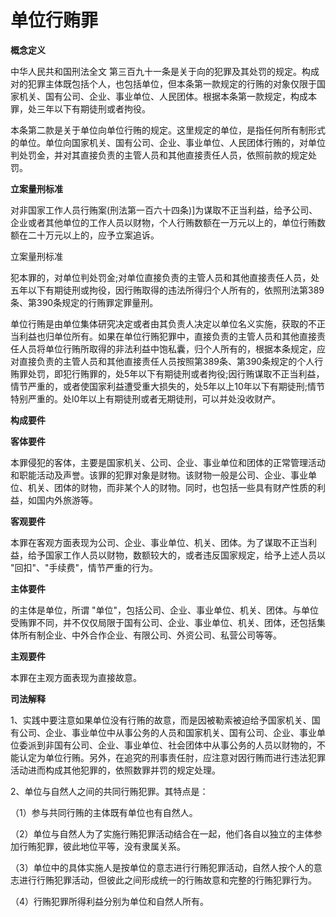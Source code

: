 # 单位行贿罪


**概念定义**

中华人民共和国刑法全文
第三百九十一条是关于向的犯罪及其处罚的规定。构成对的犯罪主体既包括个人，也包括单位，但本条第一款规定的行贿的对象仅限于国家机关、国有公司、企业、事业单位、人民团体。根据本条第一款规定，构成本罪，处三年以下有期徒刑或者拘役。

本条第二款是关于单位向单位行贿的规定。这里规定的单位，是指任何所有制形式的单位。单位向国家机关、国有公司、企业、事业单位、人民团体行贿的，对单位判处罚金，并对其直接负责的主管人员和其他直接责任人员，依照前款的规定处罚。

**立案量刑标准**

对非国家工作人员行贿案(刑法第一百六十四条)\]为谋取不正当利益，给予公司、企业或者其他单位的工作人员以财物，个人行贿数额在一万元以上的，单位行贿数额在二十万元以上的，应予立案追诉。

立案量刑标准

犯本罪的，对单位判处罚金;对单位直接负责的主管人员和其他直接责任人员，处五年以下有期徒刑或拘役，因行贿取得的违法所得归个人所有的，依照刑法第389条、第390条规定的行贿罪定罪量刑。

单位行贿是由单位集体研究决定或者由其负责人决定以单位名义实施，获取的不正当利益也归单位所有。如果在单位行贿犯罪中，直接负责的主管人员和其他直接责任人员将单位行贿所取得的非法利益中饱私囊，归个人所有的，根据本条规定，应对直接负责的主管人员和其他直接责任人员按照第389条、第390条规定的个人行贿罪处罚，即犯行贿罪的，处5年以下有期徒刑或者拘役;因行贿谋取不正当利益，情节严重的，或者使国家利益遭受重大损失的，处5年以上10年以下有期徒刑;情节特别严重的。处l0年以上有期徒刑或者无期徒刑，可以并处没收财产。

**构成要件**

**客体要件**

本罪侵犯的客体，主要是国家机关、公司、企业、事业单位和团体的正常管理活动和职能活动及声誉。该罪的犯罪对象是财物。该财物一般是公司、企业、事业单位、机关、团体的财物，而非某个人的财物。同时，也包括一些具有财产性质的利益，如国内外旅游等。

**客观要件**

本罪在客观方面表现为公司、企业、事业单位、机关、团体。为了谋取不正当利益，给予国家工作人员以财物，数额较大的，或者违反国家规定，给予上述人员以
"回扣"、"手续费"，情节严重的行为。

**主体要件**

的主体是单位，所谓
"单位"，包括公司、企业、事业单位、机关、团体。与单位受贿罪不同，并不仅仅局限于国有公司、企业、事业单位、机关、团体，还包括集体所有制企业、中外合作企业、有限公司、外资公司、私营公司等等。

**主观要件**

本罪在主观方面表现为直接故意。

**司法解释**

1、实践中要注意如果单位没有行贿的故意，而是因被勒索被迫给予国家机关、国有公司、企业、事业单位中从事公务的人员和国家机关、国有公司、企业、事业单位委派到非国有公司、企业、事业单位、社会团体中从事公务的人员以财物的，不能认定为单位行贿。另外，在追究的刑事责任肘，应注意对因行贿而进行违法犯罪活动进而构成其他犯罪的，依照数罪并罚的规定处理。

2、单位与自然人之间的共同行贿犯罪。其特点是：

（1）参与共同行贿的主体既有单位也有自然人。

（2）单位与自然人为了实施行贿犯罪活动结合在一起，他们各自以独立的主体参加行贿犯罪，彼此地位平等，没有隶属关系。

（3）单位中的具体实施人是按单位的意志进行行贿犯罪活动，自然人按个人的意志进行行贿犯罪活动，但彼此之间形成统一的行贿故意和完整的行贿犯罪行为。

（4）行贿犯罪所得利益分别为单位和自然人所有。 